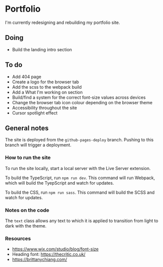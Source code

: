 # Portfolio

I'm currently redesigning and rebuilding my portfolio site.

## Doing

-   Build the landing intro section

## To do

-   Add 404 page
-   Create a logo for the browser tab
-   Add the scss to the webpack build
-   Add a What I'm working on section
-   Build/find a system for the correct font-size values across devices
-   Change the browser tab icon colour depending on the browser theme
-   Accessibility throughout the site
-   Cursor spotlight effect

## General notes

The site is deployed from the `github-pages-deploy` branch. Pushing to this branch will trigger a deployment.

### How to run the site

To run the site locally, start a local server with the Live Server extension.

To build the TypeScript, run `npm run dev`. This command will run Webpack, which will build the TyepScript and watch for updates.

To build the CSS, run `npm run sass`. This command will build the SCSS and watch for updates.

### Notes on the code

The `text` class allows any text to which it is applied to transition from light to dark with the theme.

### Resources

-   https://www.wix.com/studio/blog/font-size
-   Heading font: https://thecritic.co.uk/
-   https://brittanychiang.com/

